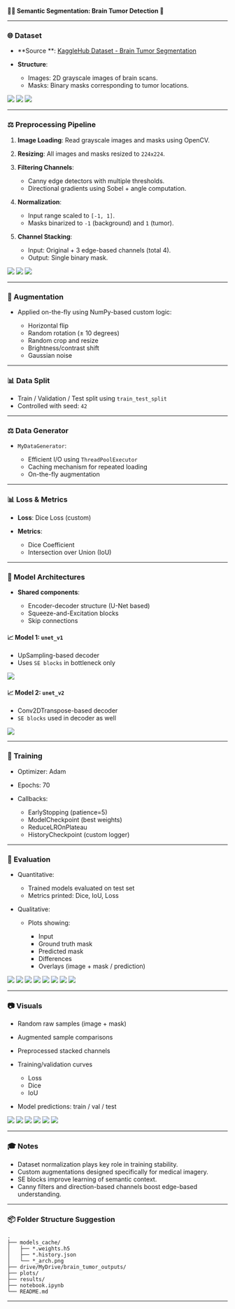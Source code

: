 **🧠🔬 Semantic Segmentation: Brain Tumor Detection 🩻**

---

### 🌐 Dataset

* **Source
  **: [KaggleHub Dataset - Brain Tumor Segmentation](https://www.kaggle.com/datasets/nikhilroxtomar/brain-tumor-segmentation)
* **Structure**:

    * Images: 2D grayscale images of brain scans.
    * Masks: Binary masks corresponding to tumor locations.

![](assets/img_0.png)
![](assets/img_1.png)
![](assets/img_2.png)

---

### ⚖️ Preprocessing Pipeline

1. **Image Loading**: Read grayscale images and masks using OpenCV.
2. **Resizing**: All images and masks resized to `224x224`.
3. **Filtering Channels**:

    * Canny edge detectors with multiple thresholds.
    * Directional gradients using Sobel + angle computation.
4. **Normalization**:

    * Input range scaled to `[-1, 1]`.
    * Masks binarized to `-1` (background) and `1` (tumor).
5. **Channel Stacking**:

    * Input: Original + 3 edge-based channels (total 4).
    * Output: Single binary mask.

![](assets/img_3.png)
![](assets/img_4.png)
![](assets/img_5.png)

---

### 🔧 Augmentation

* Applied on-the-fly using NumPy-based custom logic:

    * Horizontal flip
    * Random rotation (± 10 degrees)
    * Random crop and resize
    * Brightness/contrast shift
    * Gaussian noise

---

### 📊 Data Split

* Train / Validation / Test split using `train_test_split`
* Controlled with seed: `42`

---

### ⚖️ Data Generator

* `MyDataGenerator`:

    * Efficient I/O using `ThreadPoolExecutor`
    * Caching mechanism for repeated loading
    * On-the-fly augmentation

---

### 📊 Loss & Metrics

* **Loss**: Dice Loss (custom)
* **Metrics**:

    * Dice Coefficient
    * Intersection over Union (IoU)

---

### 🧱 Model Architectures

* **Shared components**:

    * Encoder-decoder structure (U-Net based)
    * Squeeze-and-Excitation blocks
    * Skip connections

#### 📈 Model 1: `unet_v1`

* UpSampling-based decoder
* Uses `SE blocks` in bottleneck only

![](assets/img_6.png)

#### 📈 Model 2: `unet_v2`

* Conv2DTranspose-based decoder
* `SE blocks` used in decoder as well

![](assets/img_7.png)

---

### 🌟 Training

* Optimizer: Adam
* Epochs: 70
* Callbacks:

    * EarlyStopping (patience=5)
    * ModelCheckpoint (best weights)
    * ReduceLROnPlateau
    * HistoryCheckpoint (custom logger)

---

### 🎯 Evaluation

* Quantitative:

    * Trained models evaluated on test set
    * Metrics printed: Dice, IoU, Loss
* Qualitative:

    * Plots showing:

        * Input
        * Ground truth mask
        * Predicted mask
        * Differences
        * Overlays (image + mask / prediction)

![](assets/img_8.png)
![](assets/img_9.png)
![](assets/img_10.png)
![](assets/img_11.png)
![](assets/img_12.png)
![](assets/img_13.png)
![](assets/img_14.png)
![](assets/img_15.png)

---

### 📷 Visuals

* Random raw samples (image + mask)
* Augmented sample comparisons
* Preprocessed stacked channels
* Training/validation curves

    * Loss
    * Dice
    * IoU
* Model predictions: train / val / test

![](assets/img_16.png)
![](assets/img_17.png)
![](assets/img_18.png)
![](assets/img_19.png)
![](assets/img_20.png)
![](assets/img_21.png)


---

### 🎓 Notes

* Dataset normalization plays key role in training stability.
* Custom augmentations designed specifically for medical imagery.
* SE blocks improve learning of semantic context.
* Canny filters and direction-based channels boost edge-based understanding.

---

### 📦 Folder Structure Suggestion

```
.
├── models_cache/
│   ├── *.weights.h5
│   ├── *.history.json
│   └── *_arch.png
├── drive/MyDrive/brain_tumor_outputs/
├── plots/
├── results/
├── notebook.ipynb
└── README.md
```

---
